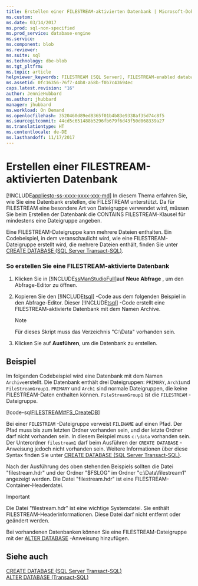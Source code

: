 ```yaml
---
title: Erstellen einer FILESTREAM-aktivierten Datenbank | Microsoft-Dokumentation
ms.custom: 
ms.date: 03/14/2017
ms.prod: sql-non-specified
ms.prod_service: database-engine
ms.service: 
ms.component: blob
ms.reviewer: 
ms.suite: sql
ms.technology: dbe-blob
ms.tgt_pltfrm: 
ms.topic: article
helpviewer_keywords: FILESTREAM [SQL Server], FILESTREAM-enabled databases
ms.assetid: 0fc16356-76f7-44b8-a58b-f0b7c43694ec
caps.latest.revision: "16"
author: JennieHubbard
ms.author: jhubbard
manager: jhubbard
ms.workload: On Demand
ms.openlocfilehash: 3520460d89ed8365f01b4b83e9338af35d74c8f5
ms.sourcegitcommit: 44cd5c651488b5296fb679f6d43f50d068339a27
ms.translationtype: HT
ms.contentlocale: de-DE
ms.lasthandoff: 11/17/2017
---
```

# <a name="create-a-filestream-enabled-database"></a>Erstellen einer FILESTREAM-aktivierten Datenbank
[!INCLUDE[appliesto-ss-xxxx-xxxx-xxx-md](../../includes/appliesto-ss-xxxx-xxxx-xxx-md.md)] In diesem Thema erfahren Sie, wie Sie eine Datenbank erstellen, die FILESTREAM unterstützt. Da für FILESTREAM eine besondere Art von Dateigruppe verwendet wird, müssen Sie beim Erstellen der Datenbank die CONTAINS FILESTREAM-Klausel für mindestens eine Dateigruppe angeben.  
  
 Eine FILESTREAM-Dateigruppe kann mehrere Dateien enthalten. Ein Codebeispiel, in dem veranschaulicht wird, wie eine FILESTREAM-Dateigruppe erstellt wird, die mehrere Dateien enthält, finden Sie unter [CREATE DATABASE &#40;SQL Server Transact-SQL&#41;](../../t-sql/statements/create-database-sql-server-transact-sql.md).  
  
### <a name="to-create-a-filestream-enabled-database"></a>So erstellen Sie eine FILESTREAM-aktivierte Datenbank  
  
1.  Klicken Sie in [!INCLUDE[ssManStudioFull](../../includes/ssmanstudiofull-md.md)]auf **Neue Abfrage** , um den Abfrage-Editor zu öffnen.  
  
2.  Kopieren Sie den [!INCLUDE[tsql](../../includes/tsql-md.md)] -Code aus dem folgenden Beispiel in den Abfrage-Editor. Dieser [!INCLUDE[tsql](../../includes/tsql-md.md)] -Code erstellt eine FILESTREAM-aktivierte Datenbank mit dem Namen Archive.  
  
    > [!NOTE]  
    >  Für dieses Skript muss das Verzeichnis "C:\Data" vorhanden sein.  
  
3.  Klicken Sie auf **Ausführen**, um die Datenbank zu erstellen.  
  
## <a name="example"></a>Beispiel  
 Im folgenden Codebeispiel wird eine Datenbank mit dem Namen `Archive`erstellt. Die Datenbank enthält drei Dateigruppen: `PRIMARY`, `Arch1`und `FileStreamGroup1`. `PRIMARY` und `Arch1` sind normale Dateigruppen, die keine FILESTREAM-Daten enthalten können. `FileStreamGroup1` ist die `FILESTREAM` -Dateigruppe.  
  
 [!code-sql[FILESTREAM#FS_CreateDB](../../relational-databases/blob/codesnippet/tsql/create-a-filestream-enab_1.sql)]  
  
 Bei einer `FILESTREAM` -Dateigruppe verweist `FILENAME` auf einen Pfad. Der Pfad muss bis zum letzten Ordner vorhanden sein, und der letzte Ordner darf nicht vorhanden sein. In diesem Beispiel muss `c:\data` vorhanden sein. Der Unterordner `filestream1` darf beim Ausführen der `CREATE DATABASE` -Anweisung jedoch nicht vorhanden sein. Weitere Informationen über diese Syntax finden Sie unter [CREATE DATABASE &#40;SQL Server Transact-SQL&#41;](../../t-sql/statements/create-database-sql-server-transact-sql.md).  
  
 Nach der Ausführung des oben stehenden Beispiels sollten die Datei "filestream.hdr" und der Ordner "$FSLOG" im Ordner "c:\Data\filestream1" angezeigt werden. Die Datei "filestream.hdr" ist eine FILESTREAM-Container-Headerdatei.  
  
> [!IMPORTANT]  
>  Die Datei "filestream.hdr" ist eine wichtige Systemdatei. Sie enthält FILESTREAM-Headerinformationen. Diese Datei darf nicht entfernt oder geändert werden.  
  
 Bei vorhandenen Datenbanken können Sie eine FILESTREAM-Dateigruppe mit der [ALTER DATABASE](../../t-sql/statements/alter-database-transact-sql.md) -Anweisung hinzufügen.  
  
## <a name="see-also"></a>Siehe auch  
 [CREATE DATABASE &#40;SQL Server Transact-SQL&#41;](../../t-sql/statements/create-database-sql-server-transact-sql.md)   
 [ALTER DATABASE &#40;Transact-SQL&#41;](../../t-sql/statements/alter-database-transact-sql.md)  
  
  
